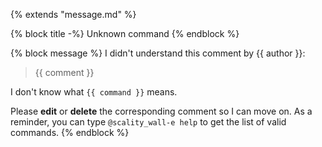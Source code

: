 {% extends "message.md" %}

{% block title -%}
Unknown command
{% endblock %}

{% block message %}
I didn't understand this comment by {{ author }}:

> {{ comment }}

I don't know what `{{ command }}` means.

Please **edit** or **delete** the corresponding comment so I can move on. As
a reminder, you can type `@scality_wall-e help` to get the list of valid
commands.
{% endblock %}
